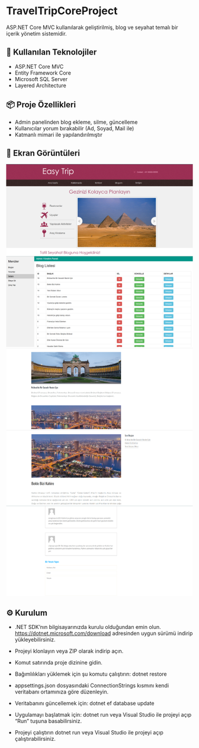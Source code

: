# TravelTripCoreProject

ASP.NET Core MVC kullanılarak geliştirilmiş, blog ve seyahat temalı bir içerik yönetim sistemidir.

## 🚀 Kullanılan Teknolojiler

- ASP.NET Core MVC
- Entity Framework Core
- Microsoft SQL Server
- Layered Architecture

## 📦 Proje Özellikleri

- Admin panelinden blog ekleme, silme, güncelleme
- Kullanıcılar yorum bırakabilir (Ad, Soyad, Mail ile)
- Katmanlı mimari ile yapılandırılmıştır

## 📸 Ekran Görüntüleri
[![Main Page](TravelTripCoreProject/Images/MainPage.png)](TravelTripCoreProject/Images/MainPage.png)
[![Admin Panel](TravelTripCoreProject/Images/AdminPanel.png)](TravelTripCoreProject/Images/AdminPanel.png)
[![Blogs Page](TravelTripCoreProject/Images/BlogsPage.png)](TravelTripCoreProject/Images/BlogsPage.png)
[![Blog Detail Page](TravelTripCoreProject/Images/BlogDetailPage.png)](TravelTripCoreProject/Images/BlogDetailPage.png)
[![Comments](TravelTripCoreProject/Images/Comments.png)](TravelTripCoreProject/Images/Comments.png)

## ⚙️ Kurulum
- .NET SDK’nın bilgisayarınızda kurulu olduğundan emin olun. https://dotnet.microsoft.com/download adresinden uygun sürümü indirip yükleyebilirsiniz.

- Projeyi klonlayın veya ZIP olarak indirip açın.

- Komut satırında proje dizinine gidin.

- Bağımlılıkları yüklemek için şu komutu çalıştırın:
dotnet restore

- appsettings.json dosyasındaki ConnectionStrings kısmını kendi veritabanı ortamınıza göre düzenleyin.

- Veritabanını güncellemek için:
dotnet ef database update

- Uygulamayı başlatmak için:
dotnet run
veya Visual Studio ile projeyi açıp “Run” tuşuna basabilirsiniz.

- Projeyi çalıştırın
dotnet run
veya Visual Studio ile projeyi açıp çalıştırabilirsiniz.
